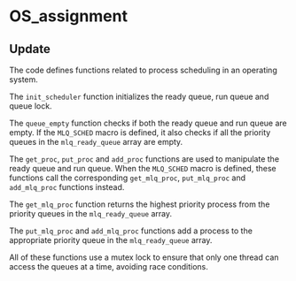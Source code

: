 # OS_assignment
## Update
The code defines functions related to process scheduling in an operating system.

The `init_scheduler` function initializes the ready queue, run queue and queue lock.

The `queue_empty` function checks if both the ready queue and run queue are empty. If the `MLQ_SCHED` macro is defined, it also checks if all the priority queues in the `mlq_ready_queue` array are empty.

The `get_proc`, `put_proc` and `add_proc` functions are used to manipulate the ready queue and run queue. When the `MLQ_SCHED` macro is defined, these functions call the corresponding `get_mlq_proc`, `put_mlq_proc` and `add_mlq_proc` functions instead.

The `get_mlq_proc` function returns the highest priority process from the priority queues in the `mlq_ready_queue` array.

The `put_mlq_proc` and `add_mlq_proc` functions add a process to the appropriate priority queue in the `mlq_ready_queue` array.

All of these functions use a mutex lock to ensure that only one thread can access the queues at a time, avoiding race conditions.
